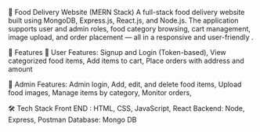 🍔 Food Delivery Website (MERN Stack)
A full-stack food delivery website built using MongoDB, Express.js, React.js, and Node.js. The application supports user and admin roles, food category browsing, cart management, image upload, and order placement — all in a responsive and user-friendly .

🚀 Features
👥 User Features:
Signup and Login (Token-based),
View categorized food items,
Add items to cart,
Place orders with address and amount

🔐 Admin Features:
Admin login, 
Add, edit, and delete food items, 
Upload food images, 
Manage items by category, 
Monitor orders, 

🛠 Tech Stack
Front END : HTML, CSS, JavaScript, React
Backend: Node, Express, Postman
Database: Mongo DB
